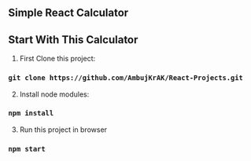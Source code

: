 ## Simple React Calculator

## Start With This Calculator

1) First Clone this project:

### `git clone https://github.com/AmbujKrAK/React-Projects.git`

2) Install node modules:

### `npm install`

3) Run this project in browser

### `npm start`
